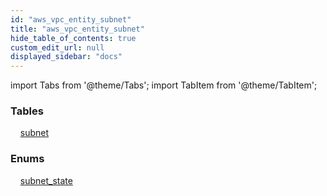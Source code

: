 ```yaml
---
id: "aws_vpc_entity_subnet"
title: "aws_vpc_entity_subnet"
hide_table_of_contents: true
custom_edit_url: null
displayed_sidebar: "docs"
---
```


import Tabs from '@theme/Tabs';
import TabItem from '@theme/TabItem';

<Tabs>
  <TabItem value="Components" label="Components" default>

### Tables

    [subnet](../../aws/tables/aws_vpc_entity_subnet.Subnet)

### Enums
    [subnet_state](../../aws/enums/aws_vpc_entity_subnet.SubnetState)

</TabItem>
  <TabItem value="Code examples" label="Code examples">

</TabItem>
</Tabs>
